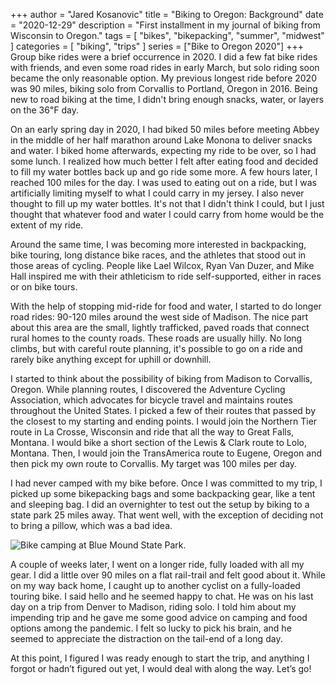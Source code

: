 +++
author = "Jared Kosanovic"
title = "Biking to Oregon: Background"
date = "2020-12-29"
description = "First installment in my journal of biking from Wisconsin to Oregon."
tags = [
    "bikes",
    "bikepacking",
    "summer",
    "midwest"
]
categories = [
    "biking",
    "trips"
]
series = ["Bike to Oregon 2020"]
+++
Group bike rides were a brief occurrence in 2020.
I did a few fat bike rides with friends, and even some road rides in early March, but solo riding soon became the only reasonable option.
My previous longest ride before 2020 was 90 miles, biking solo from Corvallis to Portland, Oregon in 2016.
Being new to road biking at the time, I didn't bring enough snacks, water, or layers on the 36℉ day.

On an early spring day in 2020, I had biked 50 miles before meeting Abbey in the middle of her half marathon around Lake Monona to deliver snacks and water.
I biked home afterwards, expecting my ride to be over, so I had some lunch.
I realized how much better I felt after eating food and decided to fill my water bottles back up and go ride some more.
A few hours later, I reached 100 miles for the day.
I was used to eating out on a ride, but I was artificially limiting myself to what I could carry in my jersey.
I also never thought to fill up my water bottles.
It's not that I didn't think I could, but I just thought that whatever food and water I could carry from home would be the extent of my ride.

Around the same time, I was becoming more interested in backpacking, bike touring, long distance bike races, and the athletes that stood out in those areas of cycling.
People like Lael Wilcox, Ryan Van Duzer, and Mike Hall inspired me with their athleticism to ride self-supported, either in races or on bike tours.

With the help of stopping mid-ride for food and water, I started to do longer road rides: 90-120 miles around the west side of Madison.
The nice part about this area are the small, lightly trafficked, paved roads that connect rural homes to the county roads.
These roads are usually hilly.
No long climbs, but with careful route planning, it's possible to go on a ride and rarely bike anything except for uphill or downhill.

I started to think about the possibility of biking from Madison to Corvallis, Oregon.
While planning routes, I discovered the Adventure Cycling Association, which advocates for bicycle travel and maintains routes throughout the United States.
I picked a few of their routes that passed by the closest to my starting and ending points.
I would join the Northern Tier route in La Crosse, Wisconsin and ride that all the way to Great Falls, Montana.
I would bike a short section of the Lewis & Clark route to Lolo, Montana.
Then, I would join the TransAmerica route to Eugene, Oregon and then pick my own route to Corvallis.
My target was 100 miles per day.

I had never camped with my bike before.
Once I was committed to my trip, I picked up some bikepacking bags and some backpacking gear, like a tent and sleeping bag.
I did an overnighter to test out the setup by biking to a state park 25 miles away.
That went well, with the exception of deciding not to bring a pillow, which was a bad idea.

![Bike camping at Blue Mound State Park.](/images/bike-to-oregon-2020/blue-mounds-bike-camp.jpg)

A couple of weeks later, I went on a longer ride, fully loaded with all my gear.
I did a little over 90 miles on a flat rail-trail and felt good about it.
While on my way back home, I caught up to another cyclist on a fully-loaded touring bike.
I said hello and he seemed happy to chat.
He was on his last day on a trip from Denver to Madison, riding solo.
I told him about my impending trip and he gave me some good advice on camping and food options among the pandemic.
I felt so lucky to pick his brain, and he seemed to appreciate the distraction on the tail-end of a long day.

At this point, I figured I was ready enough to start the trip, and anything I forgot or hadn’t figured out yet, I would deal with along the way.
Let’s go!
